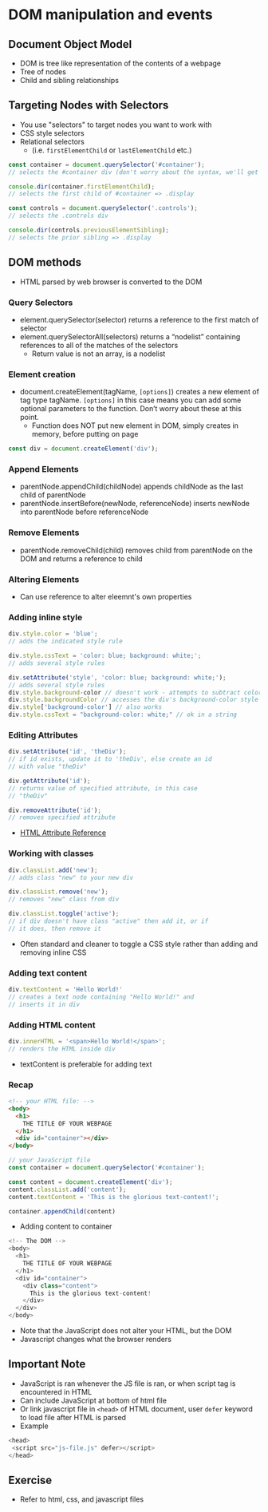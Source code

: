 # DOM manipulation and events

## Document Object Model
* DOM is tree like representation of the contents of a webpage
* Tree of nodes
* Child and sibling relationships

## Targeting Nodes with Selectors
* You use "selectors" to target nodes you want to work with
* CSS style selectors
* Relational selectors
    *  (i.e. `firstElementChild` or `lastElementChild` etc.)
```javascript
const container = document.querySelector('#container');
// selects the #container div (don't worry about the syntax, we'll get there)

console.dir(container.firstElementChild);                      
// selects the first child of #container => .display

const controls = document.querySelector('.controls');   
// selects the .controls div

console.dir(controls.previousElementSibling);                  
// selects the prior sibling => .display
```
## DOM methods
* HTML parsed by web browser is converted to the DOM
### Query Selectors
* element.querySelector(selector) returns a reference to the first match of selector
* element.querySelectorAll(selectors) returns a “nodelist” containing references to all of the matches of the selectors
    * Return value is not an array, is a nodelist
### Element creation
* document.createElement(tagName, `[options]`) creates a new element of tag type tagName. `[options]` in this case means you can add some optional parameters to the function. Don’t worry about these at this point.
    * Function does NOT put new element in DOM, simply creates in memory, before putting on page
```javascript
const div = document.createElement('div');
```
### Append Elements
* parentNode.appendChild(childNode) appends childNode as the last child of parentNode
* parentNode.insertBefore(newNode, referenceNode) inserts newNode into parentNode before referenceNode

### Remove Elements
* parentNode.removeChild(child) removes child from parentNode on the DOM and returns a reference to child
### Altering Elements
* Can use reference to alter eleemnt's own properties
### Adding inline style
```javascript
div.style.color = 'blue';                                      
// adds the indicated style rule

div.style.cssText = 'color: blue; background: white;';          
// adds several style rules

div.setAttribute('style', 'color: blue; background: white;');    
// adds several style rules
div.style.background-color // doesn't work - attempts to subtract color from div.style.background
div.style.backgroundColor // accesses the div's background-color style
div.style['background-color'] // also works
div.style.cssText = "background-color: white;" // ok in a string
```
### Editing Attributes
```javascript
div.setAttribute('id', 'theDiv');                              
// if id exists, update it to 'theDiv', else create an id
// with value "theDiv"

div.getAttribute('id');                                        
// returns value of specified attribute, in this case
// "theDiv"

div.removeAttribute('id');                                     
// removes specified attribute
```
* [HTML Attribute Reference](https://developer.mozilla.org/en-US/docs/Web/HTML/Attributes)

### Working with classes
```javascript
div.classList.add('new');                                      
// adds class "new" to your new div

div.classList.remove('new');                                   
// removes "new" class from div

div.classList.toggle('active');                                
// if div doesn't have class "active" then add it, or if
// it does, then remove it
```
* Often standard and cleaner to toggle a CSS style rather than adding and removing inline CSS
### Adding text content
```javascript
div.textContent = 'Hello World!'                               
// creates a text node containing "Hello World!" and
// inserts it in div
```
### Adding HTML content
```javascript
div.innerHTML = '<span>Hello World!</span>';                   
// renders the HTML inside div
```
* textContent is preferable for adding text

### Recap
```html
<!-- your HTML file: -->
<body>
  <h1>
    THE TITLE OF YOUR WEBPAGE
  </h1>
  <div id="container"></div>
</body>
```
```javascript
// your JavaScript file
const container = document.querySelector('#container');

const content = document.createElement('div');
content.classList.add('content');
content.textContent = 'This is the glorious text-content!';

container.appendChild(content)
```
* Adding content to container
```javascript
<!-- The DOM -->
<body>
  <h1>
    THE TITLE OF YOUR WEBPAGE
  </h1>
  <div id="container">
  	<div class="content">
      This is the glorious text-content!
    </div>
  </div>
</body>
```
* Note that the JavaScript does not alter your HTML, but the DOM
* Javascript changes what the browser renders
## Important Note
* JavaScript is ran whenever the JS file is ran, or when script tag is encountered in HTML
* Can include JavaScript at bottom of html file
* Or link javascript file in `<head>` of HTML document, user `defer` keyword to load file after HTML is parsed
* Example
```javascript
<head>
 <script src="js-file.js" defer></script>
</head>
```
## Exercise
* Refer to html, css, and javascript files